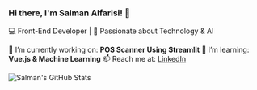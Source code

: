 ### Hi there, I'm Salman Alfarisi! 👋
💻 Front-End Developer | 🚀 Passionate about Technology & AI

🔭 I’m currently working on: **POS Scanner Using Streamlit**
🌱 I’m learning: **Vue.js & Machine Learning**
📫 Reach me at: [LinkedIn](https://www.linkedin.com/in/salmanalfarisi31)

![Salman's GitHub Stats](https://github-readme-stats.vercel.app/api?username=salmanalfarisi29&show_icons=true&theme=radical)
